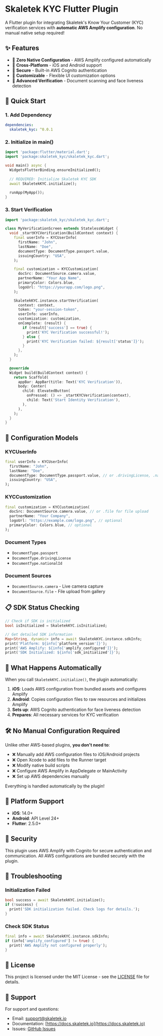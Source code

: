 # Skaletek KYC Flutter Plugin

A Flutter plugin for integrating Skaletek's Know Your Customer (KYC) verification services with **automatic AWS Amplify configuration**. No manual native setup required!

## ✨ Features

- 🚀 **Zero Native Configuration** - AWS Amplify configured automatically
- 📱 **Cross-Platform** - iOS and Android support
- 🔐 **Secure** - Built-in AWS Cognito authentication
- 🎨 **Customizable** - Flexible UI customization options
- 📸 **Advanced Verification** - Document scanning and face liveness detection

## 🚀 Quick Start

### 1. Add Dependency

```yaml
dependencies:
  skaletek_kyc: ^0.0.1
```

### 2. Initialize in main()

```dart
import 'package:flutter/material.dart';
import 'package:skaletek_kyc/skaletek_kyc.dart';

void main() async {
  WidgetsFlutterBinding.ensureInitialized();
  
  // REQUIRED: Initialize Skaletek KYC SDK
  await SkaletekKYC.initialize();
  
  runApp(MyApp());
}
```

### 3. Start Verification

```dart
import 'package:skaletek_kyc/skaletek_kyc.dart';

class MyVerificationScreen extends StatelessWidget {
  void _startKYCVerification(BuildContext context) {
    final userInfo = KYCUserInfo(
      firstName: "John",
      lastName: "Doe", 
      documentType: DocumentType.passport.value,
      issuingCountry: "USA",
    );

    final customization = KYCCustomization(
      docSrc: DocumentSource.camera.value,
      partnerName: "Your App Name",
      primaryColor: Colors.blue,
      logoUrl: "https://yourapp.com/logo.png",
    );

    SkaletekKYC.instance.startVerification(
      context: context,
      token: "your-session-token",
      userInfo: userInfo,
      customization: customization,
      onComplete: (result) {
        if (result['success'] == true) {
          print('KYC Verification successful!');
        } else {
          print('KYC Verification failed: ${result['status']}');
        }
      },
    );
  }

  @override
  Widget build(BuildContext context) {
    return Scaffold(
      appBar: AppBar(title: Text('KYC Verification')),
      body: Center(
        child: ElevatedButton(
          onPressed: () => _startKYCVerification(context),
          child: Text('Start Identity Verification'),
        ),
      ),
    );
  }
}
```

## 🔧 Configuration Models

### KYCUserInfo
```dart
final userInfo = KYCUserInfo(
  firstName: "John",
  lastName: "Doe",
  documentType: DocumentType.passport.value, // or .drivingLicense, .nationalId
  issuingCountry: "USA",
);
```

### KYCCustomization
```dart
final customization = KYCCustomization(
  docSrc: DocumentSource.camera.value, // or .file for file upload
  partnerName: "Your Company",
  logoUrl: "https://example.com/logo.png", // optional
  primaryColor: Colors.blue, // optional
);
```

### Document Types
- `DocumentType.passport`
- `DocumentType.drivingLicense` 
- `DocumentType.nationalId`

### Document Sources
- `DocumentSource.camera` - Live camera capture
- `DocumentSource.file` - File upload from gallery

## 📋 SDK Status Checking

```dart
// Check if SDK is initialized
bool isInitialized = SkaletekKYC.isInitialized;

// Get detailed SDK information
Map<String, dynamic> info = await SkaletekKYC.instance.sdkInfo;
print('Platform: ${info['platform_version']}');
print('AWS Amplify: ${info['amplify_configured']}');
print('SDK Initialized: ${info['sdk_initialized']}');
```

## 🎯 What Happens Automatically

When you call `SkaletekKYC.initialize()`, the plugin automatically:

1. **iOS**: Loads AWS configuration from bundled assets and configures Amplify
2. **Android**: Copies configuration files to raw resources and initializes Amplify
3. **Sets up**: AWS Cognito authentication for face liveness detection
4. **Prepares**: All necessary services for KYC verification

## 🛠️ No Manual Configuration Required

Unlike other AWS-based plugins, **you don't need to**:
- ❌ Manually add AWS configuration files to iOS/Android projects
- ❌ Open Xcode to add files to the Runner target
- ❌ Modify native build scripts
- ❌ Configure AWS Amplify in AppDelegate or MainActivity
- ❌ Set up AWS dependencies manually

Everything is handled automatically by the plugin!

## 📱 Platform Support

- **iOS**: 14.0+
- **Android**: API Level 24+
- **Flutter**: 2.5.0+

## 🔐 Security

This plugin uses AWS Amplify with Cognito for secure authentication and communication. All AWS configurations are bundled securely with the plugin.

## 🐛 Troubleshooting

### Initialization Failed
```dart
bool success = await SkaletekKYC.initialize();
if (!success) {
  print('SDK initialization failed. Check logs for details.');
}
```

### Check SDK Status
```dart
final info = await SkaletekKYC.instance.sdkInfo;
if (info['amplify_configured'] != true) {
  print('AWS Amplify not configured properly');
}
```

## 📄 License

This project is licensed under the MIT License - see the [LICENSE](LICENSE) file for details.

## 🤝 Support

For support and questions:
- Email: support@skaletek.io
- Documentation: [https://docs.skaletek.io](https://docs.skaletek.io)
- Issues: [GitHub Issues](https://github.com/skaletek-io/skaletek_kyc/issues) 